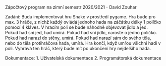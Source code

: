 Zápočtový program na zimní semestr 2020/2021 - David Zouhar


Zadání: Budu implementovat hru Snake v prostředí pygame. Hra bude pro max. 3  hráče, z nichž každý ovládá jednoho hada na záčátku délky 1 políčko pomocí 4 kláves.
        V hracím poli se bude náhodně objevovat jídlo a jed. Pokud had sní jed, had umírá. Pokud had sní jídlo, naroste o jedno políčko. Pokud had narazí do stěny,               umírá. Pokud had narazí sám do svého těla, nebo do těla protihráčova hada, umírá.
        Hra končí, když umřou všichni hadi v poli.
        Vyhrává ten hráč, který bude mít po ukončení hry nejdelšího hada.


Dokumentace:    1. Uživatelská dokumentace
                2. Programátorská dokumentace
